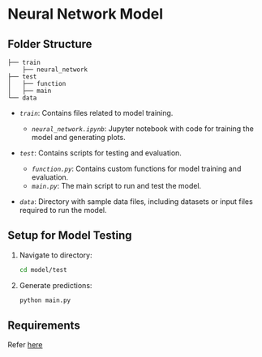 # Neural Network Model

## Folder Structure 

```
├── train
    ├── neural_network
├── test
│   ├── function 
│   ├── main
└── data
```

- *`train`*: Contains files related to model training.
  - *`neural_network.ipynb`*: Jupyter notebook with code for training the model and generating plots.

- *`test`*: Contains scripts for testing and evaluation.
  - *`function.py`*: Contains custom functions for model training and evaluation.
  - *`main.py`*: The main script to run and test the model.

- *`data`*: Directory with sample data files, including datasets or input files required to run the model.

## Setup for Model Testing

1. Navigate to directory:
   ```bash
   cd model/test

2. Generate predictions:
   ```bash
   python main.py

## Requirements
Refer <a href="./requirements.txt/" target="_blank">here</a>


